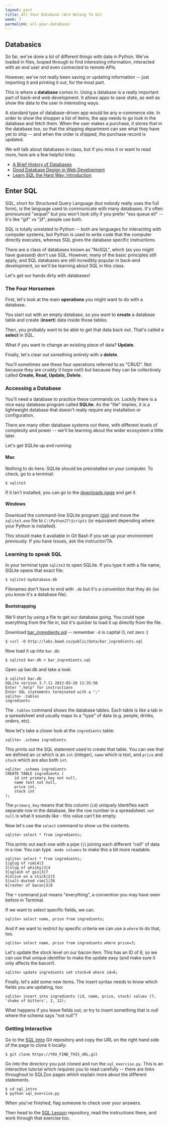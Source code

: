 ```yaml
---
layout: post
title: All Your Database (Are Belong To Us)
week: 7
permalink: all-your-database/
---
```


## Databasics

So far, we've done a lot of different things with data in Python. We've loaded in files, looped through to find interesting information, interacted with an end user and even connected to remote APIs.

However, we've not really been saving or updating information -- just importing it and printing it out, for the most part.

This is where a **database** comes in. Using a database is a really important part of back-end web development. It allows apps to save state, as well as show the data to the user in interesting ways. 

A standard type of database-driven app would be any e-commerce site. In order to show the shopper a list of items, the app needs to go look in the database and fetch them. When the user makes a purchase, it stores that in the database too, so that the shipping department can see what they have yet to ship -- and when the order is shipped, the purchase record is updated.

We will talk about databases in class, but if you miss it or want to read more, here are a few helpful links:

* [A Brief History of Databases](http://vvvnt.com/media/history-of-databases)
* [Good Database Design in Web Development](http://www.onextrapixel.com/2011/03/17/the-basics-of-good-database-design-in-web-development/)
* [Learn SQL the Hard Way: Introduction](http://sql.learncodethehardway.org/book/introduction.html)

## Enter SQL

SQL, short for Structured Query Language (but nobody really uses the full form), is the language used to communicate with many databases. It's often pronounced "sequel" but you won't look silly if you prefer "ess queue ell" -- it's like "gif" vs "jif", people use both.

SQL is totally unrelated to Python -- both are languages for interacting with computer systems, but Python is used to write code that the computer directly executes, whereas SQL gives the database specific instructions.

There are a class of databases known as "NoSQL", which (as you might have guessed) don't use SQL. However, many of the basic principles still apply, and SQL databases are still incredibly popular in back-end development, so we'll be learning about SQL in this class.

Let's get our hands dirty with databases!

### The Four Horsemen

First, let's look at the main **operations** you might want to do with a database.

You start out with an empty database, so you want to **create** a database table and create (**insert**) data inside those tables.

Then, you probably want to be able to get that data back out. That's called a **select** in SQL.

What if you want to change an existing piece of data? **Update**.

Finally, let's clear out something entirely with a **delete**.

You'll sometimes see these four operations referred to as "CRUD". Not because they are cruddy (I hope not!) but because they can be collectively called **Create, Read, Update, Delete**.

### Accessing a Database

You'll need a database to practice these commands on. Luckily there is a nice easy database program called **SQLite**. As the "lite" implies, it is a lightweight database that doesn't really require any installation or configuration. 

There are many other database systems out there, with different levels of complexity and power -- we'll be learning about the wider ecosystem a little later.

Let's get SQLite up and running:

#### Mac

Nothing to do here. SQLite should be preinstalled on your computer. To check, go to a terminal:

```
$ sqlite3
```

If it isn't installed, you can go to the [downloads page](http://www.sqlite.org/download.html) and get it.

#### Windows

Download the command-line SQLite program ([zip](http://www.sqlite.org/2014/sqlite-shell-win32-x86-3080701.zip)) and move the `sqlite3.exe` file to `C:\Python27\Scripts` (or equivalent depending where your Python is installed).

This should make it available in Git Bash if you set up your environment previously. If you have issues, ask the instructor/TA.

### Learning to speak SQL

In your terminal type `sqlite3` to open SQLite. If you type it with a file name, SQLite opens that exact file:

```
$ sqlite3 mydatabase.db
```

Filenames don't have to end with `.db` but it's a convention that they do (so you know it's a database file).

#### Bootstrapping

We'll start by using a file to get our database going. You could type everything from the file in, but it's quicker to load it up directly from the file.

Download [bar_ingredients.sql](/public/data/bar_ingredients.sql) -- remember `-O` is capital O, not zero :)

```
$ curl -O http://labs.bewd.co/public/data/bar_ingredients.sql
```

Now load it up into `bar.db`:

```
$ sqlite3 bar.db < bar_ingredients.sql
```

Open up bar.db and take a look:

```
$ sqlite3 bar.db
SQLite version 3.7.11 2012-03-20 11:35:50
Enter ".help" for instructions
Enter SQL statements terminated with a ";"
sqlite> .tables
ingredients
```

The `.tables` command shows the database tables. Each table is like a tab in a spreadsheet and usually maps to a "type" of data (e.g. people, drinks, orders, etc).

Now let's take a closer look at the `ingredients` table:

```
sqlite> .schema ingredients
```

This prints out the SQL statement used to create that table. You can see that we defined an `id` which is an `int` (integer), `name` which is text, and `price` and `stock` which are also both `int`.

```
sqlite> .schema ingredients
CREATE TABLE ingredients (
    id int primary_key not null,
    name text not null,
    price int,
    stock int
);
```

The `primary_key` means that this column (`id`) uniquely identifies each separate row in the database, like the row number in a spreadsheet. `not null` is what it sounds like - this value can't be empty.

Now let's use the `select` command to show us the contents.

```
sqlite> select * from ingredients;
```

This prints out each row with a pipe (`|`) joining each different "cell" of data in a row. You can type `.mode columns` to make this a bit more readable.

```
sqlite> select * from ingredients;
1|glug of rum|4|3
2|slug of whisky|3|4
3|splash of gin|3|7
4|olive on a stick|2|5
5|salt-dusted rim|1|20
6|rasher of bacon|3|8
```

The `*` command just means "everything", a convention you may have seen before in Terminal.

If we want to select specific fields, we can.

```
sqlite> select name, price from ingredients;
```

And if we want to restrict by specific criteria we can use a `where` to do that, too.

```
sqlite> select name, price from ingredients where price=3;
```

Let's update the stock level on our bacon item. This has an ID of 6, so we can use that unique identifier to make the update easy (and make sure it only affects the bacon!).

```
sqlite> update ingredients set stock=0 where id=6;
```

Finally, let's add some new items. The insert syntax needs to know which fields you are updating, too:

```
sqlite> insert into ingredients (id, name, price, stock) values (7, 'shake of bitters', 2, 12);
```

What happens if you leave fields out, or try to insert something that is null where the schema says "not null"?

### Getting Interactive

Go to the [SQL Intro](https://github.com/hackbrightacademy/sql_intro) Git repository and copy the URL on the right hand side of the page to clone it locally:

```
$ git clone https://YOU_FIND_THIS_URL.git
```

Go into the directory you just cloned and run the `sql_exercise.py`. This is an interactive tutorial which requires you to read carefully -- there are links throughout to SQLZoo pages which explain more about the different statements.

```
$ cd sql_intro
$ python sql_exercise.py
```

When you've finished, flag someone to check over your answers.

Then head to the [SQL Lesson](https://github.com/hackbrightacademy/sql_lesson) repository, read the instructions there, and work through that exercise too. 